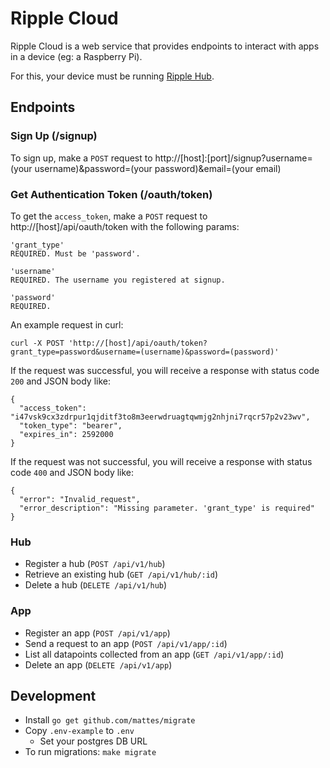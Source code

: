 # Ripple Cloud

Ripple Cloud is a web service that provides endpoints to interact with apps in a device (eg: a Raspberry Pi).

For this, your device must be running [Ripple Hub](https://github.com/ripple-cloud/hub).

## Endpoints

### Sign Up (/signup)

To sign up, make a `POST` request to http://[host]:[port]/signup?username=(your username)&password=(your password)&email=(your email)

### Get Authentication Token (/oauth/token)

To get the `access_token`, make a `POST` request to http://[host]/api/oauth/token with the following params:

```
'grant_type'
REQUIRED. Must be 'password'.

'username'
REQUIRED. The username you registered at signup.

'password'
REQUIRED.
```

An example request in curl:

```
curl -X POST 'http://[host]/api/oauth/token?grant_type=password&username=(username)&password=(password)'
```

If the request was successful, you will receive a response with status code `200` and JSON body like:

```
{
  "access_token": "i47vsk9cx3zdrpur1qjditf3to8m3eerwdruagtqwmjg2nhjni7rqcr57p2v23wv",
  "token_type": "bearer",
  "expires_in": 2592000
}
```

If the request was not successful, you will receive a response with status code `400` and JSON body like:

```
{
  "error": "Invalid_request",
  "error_description": "Missing parameter. 'grant_type' is required"
}
```

### Hub

* Register a hub (`POST /api/v1/hub`)
* Retrieve an existing hub (`GET /api/v1/hub/:id`)
* Delete a hub (`DELETE /api/v1/hub`)

### App

* Register an app (`POST /api/v1/app`)
* Send a request to an app (`POST /api/v1/app/:id`)
* List all datapoints collected from an app (`GET /api/v1/app/:id`)
* Delete an app (`DELETE /api/v1/app`)

## Development

* Install `go get github.com/mattes/migrate`
* Copy `.env-example` to `.env`
  - Set your postgres DB URL
* To run migrations: `make migrate`
